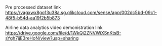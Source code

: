 Pre processed dataset link 
https://vagxwx8go13u38a.sg.qlikcloud.com/sense/app/002dc5bd-09c1-48f5-b54d-aa19f2b5b873



Airline data analytics video demonistration link
https://drive.google.com/file/d/1WkQj2ZNVWiXSnKtsB-sYgh7jjE3reHoN/view?usp=sharing
